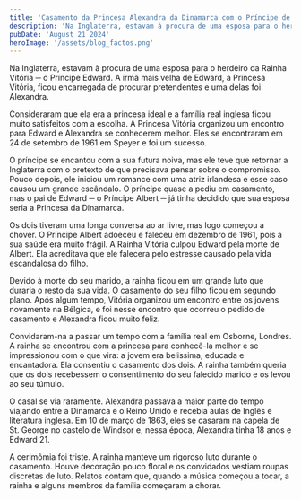 ```yaml
---
title: 'Casamento da Princesa Alexandra da Dinamarca com o Príncipe de Gales'
description: 'Na Inglaterra, estavam à procura de uma esposa para o herdeiro da Rainha Vitória ─ o Príncipe Edward. A irmã mais velha de Edward, a Princesa Vitória, ficou encarregada de procurar pretendentes e uma delas foi Alexandra'
pubDate: 'August 21 2024'
heroImage: '/assets/blog_factos.png'
---
```


Na Inglaterra, estavam à procura de uma esposa para o herdeiro da Rainha Vitória ─ o Príncipe Edward. A irmã mais velha de Edward, a Princesa Vitória, ficou encarregada de procurar pretendentes e uma delas foi Alexandra. 

Consideraram que ela era a princesa ideal e a família real inglesa ficou muito satisfeitos com a escolha. A Princesa Vitória organizou um encontro para Edward e Alexandra se conhecerem melhor. Eles se encontraram em 24 de setembro de 1961 em Speyer e foi um sucesso.  

O príncipe se encantou com a sua futura noiva, mas ele teve que retornar a Inglaterra com o pretexto de que precisava pensar sobre o compromisso. Pouco depois, ele iniciou um romance com uma atriz irlandesa e esse caso causou um grande escândalo. O príncipe quase a pediu em casamento, mas o pai de Edward ─ o Príncipe Albert ─ já tinha decidido que sua esposa seria a Princesa da Dinamarca. 

Os dois tiveram uma longa conversa ao ar livre, mas logo começou a chover. O Príncipe Albert adoeceu e faleceu em dezembro de 1961, pois a sua saúde era muito frágil. A Rainha Vitória culpou Edward pela morte de Albert. Ela acreditava que ele falecera pelo estresse causado pela vida escandalosa do filho. 

Devido à morte do seu marido, a rainha ficou em um grande luto que duraria o resto da sua vida. O casamento do seu filho ficou em segundo plano. Após algum tempo, Vitória organizou um encontro entre os jovens novamente na Bélgica, e foi nesse encontro que ocorreu o pedido de casamento e Alexandra ficou muito feliz.  

Convidaram-na a passar um tempo com a família real em Osborne, Londres. A rainha se encontrou com a princesa para conhecê-la melhor e se impressionou com o que vira: a jovem era belissima, educada e encantadora. Ela consentiu o casamento dos dois. A rainha também queria que os dois recebessem o consentimento do seu falecido marido e os levou ao seu túmulo. 

O casal se via raramente. Alexandra passava a maior parte do tempo viajando entre a Dinamarca e o Reino Unido e recebia aulas de Inglês e literatura inglesa. Em 10 de março de 1863, eles se casaram na capela de St. George no castelo de Windsor e, nessa época, Alexandra tinha 18 anos e Edward 21. 

A cerimômia foi triste. A rainha manteve um rigoroso luto durante o casamento. Houve decoração pouco floral e os convidados vestiam roupas discretas de luto. Relatos contam que, quando a música começou a tocar, a rainha e alguns membros da família começaram a chorar.